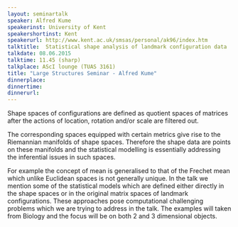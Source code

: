 ```yaml
---
layout: seminartalk
speaker: Alfred Kume
speakerinst: University of Kent 
speakershortinst: Kent
speakerurl: http://www.kent.ac.uk/smsas/personal/ak96/index.htm
talktitle:  Statistical shape analysis of landmark configuration data
talkdate: 08.06.2015
talktime: 11.45 (sharp)
talkplace: AScI lounge (TUAS 3161)
title: "Large Structures Seminar - Alfred Kume"
dinnerplace: 
dinnertime: 
dinnerurl: 
---
```


Shape spaces of configurations are defined as quotient spaces of matrices after the actions of location, 
rotation and/or scale are filtered out.

The corresponding spaces equipped with certain metrics give rise to the Riemannian manifolds of shape spaces. 
Therefore the shape data are points on these manifolds and the statistical modelling is essentially addressing 
the inferential issues in such spaces.

For example the concept of mean is generalised to that of the Frechet mean which unlike Euclidean spaces is 
not generally unique. In the talk we  mention some of the statistical models which are defined either directly 
in the shape spaces or in the original matrix spaces of landmark configurations. These approaches pose 
computational challenging problems which we are trying to address in the talk. The examples will taken from 
Biology and the focus will be on both 2 and 3 dimensional objects.
